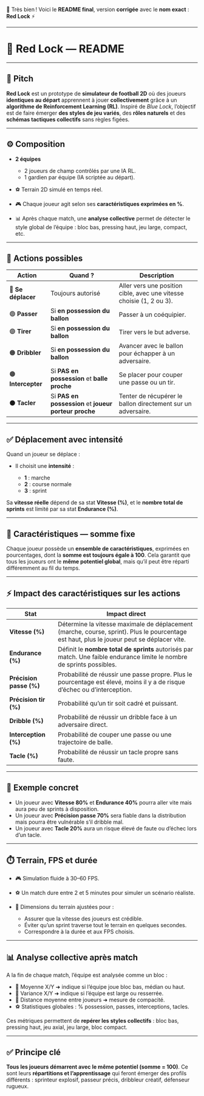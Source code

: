 🔴 Très bien ! Voici le **README final**, version **corrigée** avec le **nom exact** : **Red Lock** ⚡

---

# 📘 **Red Lock — README**

---

## 🎯 Pitch

**Red Lock** est un prototype de **simulateur de football 2D** où des joueurs **identiques au départ** apprennent à jouer **collectivement** grâce à un **algorithme de Reinforcement Learning (RL)**.
Inspiré de *Blue Lock*, l’objectif est de faire émerger **des styles de jeu variés**, des **rôles naturels** et des **schémas tactiques collectifs** sans règles figées.

---

## ⚙️ Composition

* **2 équipes**

  * 2 joueurs de champ contrôlés par une IA RL.
  * 1 gardien par équipe (IA scriptée au départ).
* ⚽ Terrain 2D simulé en temps réel.
* 🎮 Chaque joueur agit selon ses **caractéristiques exprimées en %**.
* 📊 Après chaque match, une **analyse collective** permet de détecter le style global de l’équipe : bloc bas, pressing haut, jeu large, compact, etc.

---

## 🔀 Actions possibles

| Action             | Quand ?                                               | Description                                                          |
| ------------------ | ----------------------------------------------------- | -------------------------------------------------------------------- |
| 🔵 **Se déplacer** | Toujours autorisé                                     | Aller vers une position cible, avec une vitesse choisie (1, 2 ou 3). |
| 🟢 **Passer**      | Si **en possession du ballon**                        | Passer à un coéquipier.                                              |
| 🟣 **Tirer**       | Si **en possession du ballon**                        | Tirer vers le but adverse.                                           |
| 🟠 **Dribbler**    | Si **en possession du ballon**                        | Avancer avec le ballon pour échapper à un adversaire.                |
| 🟤 **Intercepter** | Si **PAS en possession** et **balle proche**          | Se placer pour couper une passe ou un tir.                           |
| ⚫ **Tacler**       | Si **PAS en possession** et **joueur porteur proche** | Tenter de récupérer le ballon directement sur un adversaire.         |

---

## ✅ Déplacement avec intensité

Quand un joueur se déplace :

* Il choisit une **intensité** :

  * **1** : marche
  * **2** : course normale
  * **3** : sprint

Sa **vitesse réelle** dépend de sa stat **Vitesse (%)**, et le **nombre total de sprints** est limité par sa stat **Endurance (%)**.

---

## 🧬 **Caractéristiques — somme fixe**

Chaque joueur possède un **ensemble de caractéristiques**, exprimées en pourcentages, dont la **somme est toujours égale à 100**.
Cela garantit que tous les joueurs ont le **même potentiel global**, mais qu’il peut être réparti différemment au fil du temps.

---

## ⚡️ **Impact des caractéristiques sur les actions**

| Stat                    | Impact direct                                                                                                                              |
| ----------------------- | ------------------------------------------------------------------------------------------------------------------------------------------ |
| **Vitesse (%)**         | Détermine la vitesse maximale de déplacement (marche, course, sprint). Plus le pourcentage est haut, plus le joueur peut se déplacer vite. |
| **Endurance (%)**       | Définit le **nombre total de sprints** autorisés par match. Une faible endurance limite le nombre de sprints possibles.                    |
| **Précision passe (%)** | Probabilité de réussir une passe propre. Plus le pourcentage est élevé, moins il y a de risque d’échec ou d’interception.                  |
| **Précision tir (%)**   | Probabilité qu’un tir soit cadré et puissant.                                                                                              |
| **Dribble (%)**         | Probabilité de réussir un dribble face à un adversaire direct.                                                                             |
| **Interception (%)**    | Probabilité de couper une passe ou une trajectoire de balle.                                                                               |
| **Tacle (%)**           | Probabilité de réussir un tacle propre sans faute.                                                                                         |

---

## 🧩 **Exemple concret**

* Un joueur avec **Vitesse 80%** et **Endurance 40%** pourra aller vite mais aura peu de sprints à disposition.
* Un joueur avec **Précision passe 70%** sera fiable dans la distribution mais pourra être vulnérable s’il dribble mal.
* Un joueur avec **Tacle 20%** aura un risque élevé de faute ou d’échec lors d’un tacle.

---

## ⏱️ **Terrain, FPS et durée**

* 🎮 Simulation fluide à 30–60 FPS.
* ⚽ Un match dure entre 2 et 5 minutes pour simuler un scénario réaliste.
* 📏 Dimensions du terrain ajustées pour :

  * Assurer que la vitesse des joueurs est crédible.
  * Éviter qu’un sprint traverse tout le terrain en quelques secondes.
  * Correspondre à la durée et aux FPS choisis.

---

## 📊 **Analyse collective après match**

A la fin de chaque match, l’équipe est analysée comme un bloc :

* 📏 Moyenne X/Y ➜ indique si l’équipe joue bloc bas, médian ou haut.
* 📏 Variance X/Y ➜ indique si l’équipe est large ou resserrée.
* 🔗 Distance moyenne entre joueurs ➜ mesure de compacité.
* ⚽ Statistiques globales : % possession, passes, interceptions, tacles.

Ces métriques permettent de **repérer les styles collectifs** : bloc bas, pressing haut, jeu axial, jeu large, bloc compact.

---

## ✅ **Principe clé**

**Tous les joueurs démarrent avec le même potentiel (somme = 100)**.
Ce sont leurs **répartitions et l’apprentissage** qui feront émerger des profils différents : sprinteur explosif, passeur précis, dribbleur créatif, défenseur rugueux.
